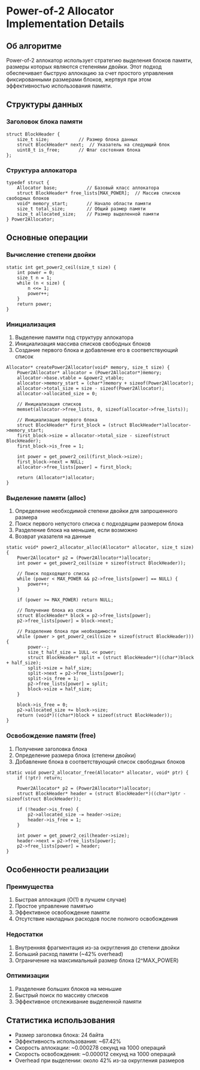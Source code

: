 # Power-of-2 Allocator Implementation Details

## Об алгоритме
Power-of-2 аллокатор использует стратегию выделения блоков памяти, размеры которых являются степенями двойки. Этот подход обеспечивает быструю аллокацию за счет простого управления фиксированными размерами блоков, жертвуя при этом эффективностью использования памяти.

## Структуры данных

### Заголовок блока памяти
```
struct BlockHeader {
    size_t size;           // Размер блока данных
    struct BlockHeader* next;  // Указатель на следующий блок
    uint8_t is_free;       // Флаг состояния блока
};
```

### Структура аллокатора
```
typedef struct {
    Allocator base;           // Базовый класс аллокатора
    struct BlockHeader* free_lists[MAX_POWER];  // Массив списков свободных блоков
    void* memory_start;       // Начало области памяти
    size_t total_size;        // Общий размер памяти
    size_t allocated_size;    // Размер выделенной памяти
} Power2Allocator;
```

## Основные операции

### Вычисление степени двойки
```
static int get_power2_ceil(size_t size) {
    int power = 0;
    size_t n = 1;
    while (n < size) {
        n <<= 1;
        power++;
    }
    return power;
}
```

### Инициализация
1. Выделение памяти под структуру аллокатора
2. Инициализация массива списков свободных блоков
3. Создание первого блока и добавление его в соответствующий список

```
Allocator* createPower2Allocator(void* memory, size_t size) {
    Power2Allocator* allocator = (Power2Allocator*)memory;
    allocator->base.vtable = &power2_vtable;
    allocator->memory_start = (char*)memory + sizeof(Power2Allocator);
    allocator->total_size = size - sizeof(Power2Allocator);
    allocator->allocated_size = 0;

    // Инициализация списков
    memset(allocator->free_lists, 0, sizeof(allocator->free_lists));

    // Инициализация первого блока
    struct BlockHeader* first_block = (struct BlockHeader*)allocator->memory_start;
    first_block->size = allocator->total_size - sizeof(struct BlockHeader);
    first_block->is_free = 1;
    
    int power = get_power2_ceil(first_block->size);
    first_block->next = NULL;
    allocator->free_lists[power] = first_block;

    return (Allocator*)allocator;
}
```

### Выделение памяти (alloc)
1. Определение необходимой степени двойки для запрошенного размера
2. Поиск первого непустого списка с подходящим размером блока
3. Разделение блока на меньшие, если возможно
4. Возврат указателя на данные

```
static void* power2_allocator_alloc(Allocator* allocator, size_t size) {
    Power2Allocator* p2 = (Power2Allocator*)allocator;
    int power = get_power2_ceil(size + sizeof(struct BlockHeader));
    
    // Поиск подходящего списка
    while (power < MAX_POWER && p2->free_lists[power] == NULL) {
        power++;
    }

    if (power >= MAX_POWER) return NULL;

    // Получение блока из списка
    struct BlockHeader* block = p2->free_lists[power];
    p2->free_lists[power] = block->next;

    // Разделение блока при необходимости
    while (power > get_power2_ceil(size + sizeof(struct BlockHeader))) {
        power--;
        size_t half_size = 1ULL << power;
        struct BlockHeader* split = (struct BlockHeader*)((char*)block + half_size);
        split->size = half_size;
        split->next = p2->free_lists[power];
        split->is_free = 1;
        p2->free_lists[power] = split;
        block->size = half_size;
    }

    block->is_free = 0;
    p2->allocated_size += block->size;
    return (void*)((char*)block + sizeof(struct BlockHeader));
}
```

### Освобождение памяти (free)
1. Получение заголовка блока
2. Определение размера блока (степени двойки)
3. Добавление блока в соответствующий список свободных блоков

```
static void power2_allocator_free(Allocator* allocator, void* ptr) {
    if (!ptr) return;

    Power2Allocator* p2 = (Power2Allocator*)allocator;
    struct BlockHeader* header = (struct BlockHeader*)((char*)ptr - sizeof(struct BlockHeader));
    
    if (!header->is_free) {
        p2->allocated_size -= header->size;
        header->is_free = 1;
    }
    
    int power = get_power2_ceil(header->size);
    header->next = p2->free_lists[power];
    p2->free_lists[power] = header;
}
```

## Особенности реализации

### Преимущества
1. Быстрая аллокация (O(1) в лучшем случае)
2. Простое управление памятью
3. Эффективное освобождение памяти
4. Отсутствие накладных расходов после полного освобождения

### Недостатки
1. Внутренняя фрагментация из-за округления до степени двойки
2. Больший расход памяти (~42% overhead)
3. Ограничение на максимальный размер блока (2^MAX_POWER)

### Оптимизации
1. Разделение больших блоков на меньшие
2. Быстрый поиск по массиву списков
3. Эффективное отслеживание выделенной памяти

## Статистика использования
- Размер заголовка блока: 24 байта
- Эффективность использования: ~67.42%
- Скорость аллокации: ~0.000278 секунд на 1000 операций
- Скорость освобождения: ~0.000012 секунд на 1000 операций
- Overhead при выделении: около 42% из-за округления размеров